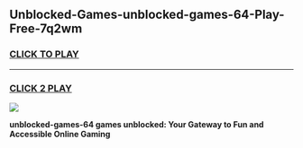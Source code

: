 
## Unblocked-Games-unblocked-games-64-Play-Free-7q2wm
<h3>
<a href="https://premium76.site?title=unblocked-games-64&ref=23A">CLICK TO PLAY</a></h3>
<hr>

<h3>
<a href="https://premium76.site?title=unblocked-games-64&ref=23A">CLICK 2 PLAY</a>
  
</h3>

<a href="https://premium76.site?title=unblocked-games-64&ref=23A"><img src="https://clearcache.store/games.png"></a>


**unblocked-games-64 games unblocked: Your Gateway to Fun and Accessible Online Gaming**
